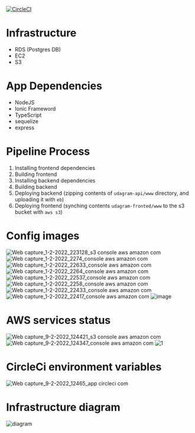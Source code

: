 [![CircleCI](https://circleci.com/gh/ShaadiAlfred/udacity_deployment_project/tree/master.svg?style=svg)](https://circleci.com/gh/ShaadiAlfred/udacity_deployment_project/tree/master)

# Infrastructure
- RDS (Postgres DB)
- EC2
- S3

# App Dependencies
- NodeJS
- Ionic Frameword
- TypeScript
- sequelize
- express

# Pipeline Process
1. Installing frontend dependencies
2. Building frontend
3. Installing backend dependencies
4. Building backend
5. Deploying backend (zipping contents of `udagram-api/www` directory, and uploading it with `eb`)
6. Deploying frontend (synching contents `udagram-fronted/www` to the s3 bucket with `aws s3`)


# Config images
![Web capture_1-2-2022_223128_s3 console aws amazon com](https://user-images.githubusercontent.com/3685582/152055145-fec41a2b-e3ea-48c7-a6dd-694eb50cb252.jpeg)
![Web capture_1-2-2022_2274_console aws amazon com](https://user-images.githubusercontent.com/3685582/152055152-49a7ef87-c4ca-4ca2-9329-f80c56947c38.jpeg)
![Web capture_1-2-2022_22633_console aws amazon com](https://user-images.githubusercontent.com/3685582/152055164-fa894094-7d1f-4711-80f1-ce5c3ceee3e1.jpeg)
![Web capture_1-2-2022_2264_console aws amazon com](https://user-images.githubusercontent.com/3685582/152055166-63955ec8-338c-4794-afce-519246b52c72.jpeg)
![Web capture_1-2-2022_22537_console aws amazon com](https://user-images.githubusercontent.com/3685582/152055168-efdf6cef-268c-4500-bee0-f7527e49aadf.jpeg)
![Web capture_1-2-2022_2258_console aws amazon com](https://user-images.githubusercontent.com/3685582/152055173-7941be5d-32c2-4d49-8dc5-ea6383113691.jpeg)
![Web capture_1-2-2022_22433_console aws amazon com](https://user-images.githubusercontent.com/3685582/152055176-8342cddb-fa6f-4e76-a627-3f8030174821.jpeg)
![Web capture_1-2-2022_22417_console aws amazon com](https://user-images.githubusercontent.com/3685582/152055183-e98116c5-6a84-4673-bf60-ec3579a3a20d.jpeg)
![image](https://user-images.githubusercontent.com/3685582/152055886-560c0338-e297-4b20-9389-38a76cbbbe25.png)

# AWS services status
![Web capture_9-2-2022_124421_s3 console aws amazon com](https://user-images.githubusercontent.com/3685582/153182301-484fe282-a4cd-4888-a60a-a144c2c467d1.jpeg)
![Web capture_9-2-2022_124347_console aws amazon com](https://user-images.githubusercontent.com/3685582/153182315-063361a9-b6b6-40dd-af47-b39b9d9b88d3.jpeg)
![1](https://user-images.githubusercontent.com/3685582/153182326-1d20f396-7281-4748-bbf6-778594a9eb18.jpeg)

# CircleCi environment variables
![Web capture_9-2-2022_12465_app circleci com](https://user-images.githubusercontent.com/3685582/153182586-af81516e-80e5-442a-ab13-46490c7dc12f.jpeg)

# Infrastructure diagram
![diagram](https://user-images.githubusercontent.com/3685582/153182732-fb61d40d-94b2-42a6-a860-1f3ff0a9f5a8.png)

